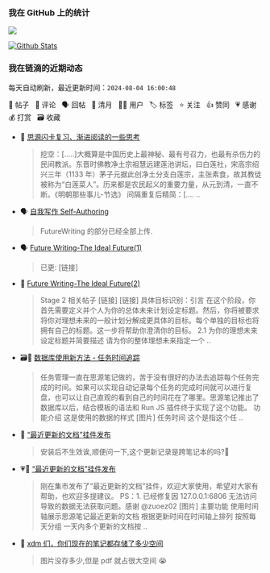 ### 我在 GitHub 上的统计

<a title="Hits" target="_blank" href="https://github.com/Crowds21/Crowds21"><img src="https://hits.b3log.org/crowds21/crowds21.svg"></a>

[![Github Stats](https://github-readme-stats.vercel.app/api?username=crowds21&theme=tokyonight&show_icons=true)](https://github.com/crowds21)

<!--events start -->

### 我在链滴的近期动态

每天自动刷新，最近更新时间：`2024-08-04 16:00:48`

📝 帖子 &nbsp; 💬 评论 &nbsp; 🗣 回帖 &nbsp; 🌙 清月 &nbsp; 👨‍💻 用户 &nbsp; 🏷️ 标签 &nbsp; ⭐️ 关注 &nbsp; 👍 赞同 &nbsp; 💗 感谢 &nbsp; 💰 打赏 &nbsp; 🗃 收藏

* 💬 [思源闪卡复习、渐进阅读的一些思考](https://ld246.com/article/1718977610599/comment/1719553048703#comments)

  > 挖空：[.....]大概算是中国历史上最神秘、最有号召力，也最有杀伤力的民间教派。东晋时佛教净土宗祖慧远建莲池讲坛，曰白莲社，宋高宗绍兴三年（1133 年）茅子元据此创净土分支白莲宗，主张素食，故其教徒被称为“白莲菜人”。历来都是农民起义的重要力量，从元到清，一直不断。《明朝那些事儿-节选》 间隔重复后精简：[.... ..
* 🗣 [自我写作 Self-Authoring](https://ld246.com/article/1708866599421/comment/1711464596903#comments)

  > FutureWriting 的部分已经全部上传.
* 🗣 [Future Writing-The Ideal Future(1)](https://ld246.com/article/1711464301384/comment/1718350857440#comments)

  > 已更: [链接]
* 📝 [Future Writing-The Ideal Future(2)](https://ld246.com/article/1718598357099)

  > Stage 2 相关帖子 [链接] [链接] 具体目标识别：引言 在这个阶段，你首先需要定义并个人为你的总体未来计划设定标题。然后，你将被要求将你对理想未来的一般计划分解成更具体的目标。每个单独的目标也将拥有自己的标题。这一步将帮助你澄清你的目标。 2.1 为你的理想未来设定标题并简要描述 请为你的整体理想未来指定一个 ..
* 🗃📝 [数据库使用新方法 - 任务时间追踪](https://ld246.com/article/1718417706013)

  > 任务管理一直在思源笔记做的，苦于没有很好的办法去追踪每个任务完成的时间。如果可以实现自动记录每个任务的完成时间就可以进行复盘，也可以让自己直观的看到自己的时间花在了哪里。思源笔记推出了数据库以后，结合模板的语法和 Run JS 插件终于实现了这个功能。 功能介绍 这是使用的数据的样式 [图片] 任务时间 这个是指这个任 ..
* 💬 [“最近更新的文档”挂件发布](https://ld246.com/article/1717735136831/comment/1717737065064#comments)

  > 安装后不生效诶,顺便问一下,这个更新记录是跨笔记本的吗?🙏
* 💗📝 [“最近更新的文档”挂件发布](https://ld246.com/article/1717735136831)

  > 刚在集市发布了“最近更新的文档”挂件，欢迎大家使用，希望对大家有帮助，也欢迎多提建议。 PS：1. 已经修复因 127.0.0.1:6806 无法访问导致的数据无法获取问题。感谢 @zuoez02 [图片] 主要功能 使用时间轴展示思源笔记最近更新的文档 根据更新时间在时间轴上排列 按照每天分组 一天内多个更新的文档按 ..
* 💬 [xdm 们，你们现在的笔记都存储了多少空间](https://ld246.com/article/1717638781380/comment/1717735876364#comments)

  > 图片没存多少,但是 pdf 就占很大空间 😭


<!--events end -->
